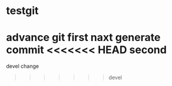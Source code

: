 # testgit
advance git first
naxt generate  commit
<<<<<<< HEAD
second 
=======
devel change
>>>>>>> devel
